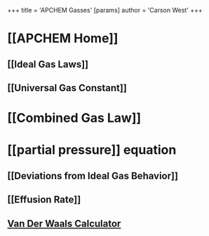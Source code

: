+++
 title = 'APCHEM Gasses'
[params]
	author = 'Carson West'
+++
# [[APCHEM Home]]

## [[Ideal Gas Laws]]
## [[Universal Gas Constant]]
# [[Combined Gas Law]]
# [[partial pressure]] equation

## [[Deviations from Ideal Gas Behavior]]
## [[Effusion Rate]]

## [Van Der Waals Calculator](https://www.desmos.com/calculator/dfwqngruiv)